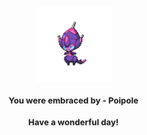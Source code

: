 <p align="center">
    <img src="https://raw.githubusercontent.com/PokeAPI/sprites/master/sprites/pokemon/803.png" width="150" height="150">
</p>
<h3 align="center">You were embraced by - <b>Poipole</b></h3>
<h3 align="center">Have a wonderful day!</h3>
